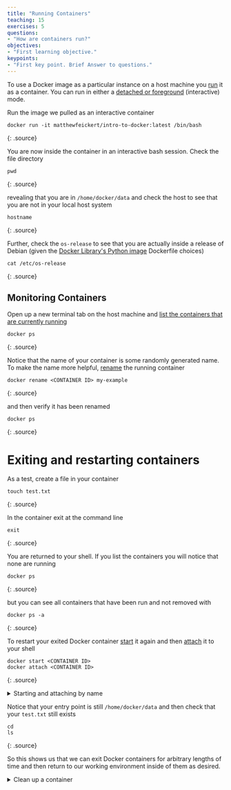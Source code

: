 ```yaml
---
title: "Running Containers"
teaching: 15
exercises: 5
questions:
- "How are containers run?"
objectives:
- "First learning objective."
keypoints:
- "First key point. Brief Answer to questions."
---
```


To use a Docker image as a particular instance on a host machine you [run](https://docs.docker.com/engine/reference/run/) it as a container. You can run in either a [detached or foreground](https://docs.docker.com/engine/reference/run/#detached-vs-foreground) (interactive) mode.

Run the image we pulled as an interactive container

~~~
docker run -it matthewfeickert/intro-to-docker:latest /bin/bash
~~~
{: .source}

You are now inside the container in an interactive bash session. Check the file directory

~~~
pwd
~~~
{: .source}

revealing that you are in `/home/docker/data` and check the host to see that you are not in your local host system

~~~
hostname
~~~
{: .source}

Further, check the `os-release` to see that you are actually inside a release of Debian (given the [Docker Library's Python image](https://github.com/docker-library/python) Dockerfile choices)

~~~
cat /etc/os-release
~~~
{: .source}

## Monitoring Containers

Open up a new terminal tab on the host machine and [list the containers that are currently running](https://docs.docker.com/engine/reference/commandline/ps/)

~~~
docker ps
~~~
{: .source}

Notice that the name of your container is some randomly generated name. To make the name more helpful, [rename](https://docs.docker.com/engine/reference/commandline/rename/) the running container

~~~
docker rename <CONTAINER ID> my-example
~~~
{: .source}

and then verify it has been renamed

~~~
docker ps
~~~
{: .source}

# Exiting and restarting containers

As a test, create a file in your container

~~~
touch test.txt
~~~
{: .source}

In the container exit at the command line

~~~
exit
~~~
{: .source}

You are returned to your shell. If you list the containers you will notice that none are running

~~~
docker ps
~~~
{: .source}

but you can see all containers that have been run and not removed with

~~~
docker ps -a
~~~
{: .source}

To restart your exited Docker container [start](https://docs.docker.com/engine/reference/commandline/start/) it again and then [attach](https://docs.docker.com/engine/reference/commandline/attach/) it to your shell

~~~
docker start <CONTAINER ID>
docker attach <CONTAINER ID>
~~~
{: .source}

<details>
 <summary>Starting and attaching by name</summary>

You can also start and attach containers by their name

~~~
docker start <NAME>
docker attach <NAME>
~~~
{: .source}

</details>


Notice that your entry point is still `/home/docker/data` and then check that your `test.txt` still exists

~~~
cd
ls
~~~
{: .source}

So this shows us that we can exit Docker containers for arbitrary lengths of time and then return to our working environment inside of them as desired.

<details>
 <summary>Clean up a container</summary>

If you want a container to be [cleaned up](https://docs.docker.com/engine/reference/run/#clean-up---rm) &mdash; that is deleted &mdash; after you exit it then run with the `--rm` option flag

~~~
docker run --rm -it <IMAGE> /bin/bash
~~~
{: .source}

</details>
